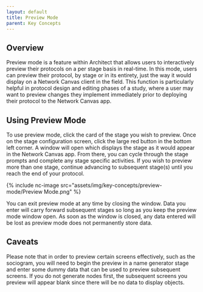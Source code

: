 ```yaml
---
layout: default
title: Preview Mode
parent: Key Concepts
---
```

## Overview

Preview mode is a feature within Architect that allows users to interactively preview their protocols on a per stage basis in real-time. In this mode, users can preview their protocol, by stage or in its entirety, just the way it would display on a Network Canvas client in the field. This function is particularly helpful in protocol design and editing phases of a study, where a user may want to preview changes they implement immediately prior to deploying their protocol to the Network Canvas app.  

## Using Preview Mode

To use preview mode, click the card of the stage you wish to preview.  Once on the stage configuration screen, click the large red button in the bottom left corner. A window will open which displays the stage as it would appear in the Network Canvas app. From there, you can cycle through the stage prompts and complete any stage specific activities. If you wish to preview more than one stage, continue advancing to subsequent stage(s) until you reach the end of your protocol.

{% include nc-image src="assets/img/key-concepts/preview-mode/Preview Mode.png" %}

You can exit preview mode at any time by closing the window. Data you enter will carry forward subsequent stages so long as you keep the preview mode window open. As soon as the window is closed, any data entered will be lost as preview mode does not permanently store data.

## Caveats

Please note that in order to preview certain screens effectively, such as the sociogram, you will need to begin the preview in a name generator stage and enter some dummy data that can be used to preview subsequent screens. If you do not generate nodes first, the subsequent screens you preview will appear blank since there will be no data to display objects.
